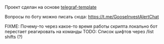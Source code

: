 Проект сделан на основе [telegraf-template](https://github.com/backmeupplz/telegraf-template)

Вопросы по боту можно писать сюда: https://t.me/GooseInvestAlertChat

FIXME: Почему-то через какое-то время работы скрипта локально бот перестает реагировать на команды
TODO: Список шифтов через /list shifts (?)

